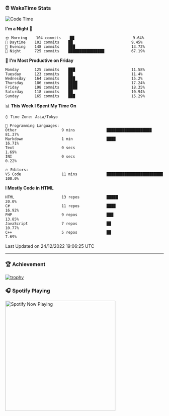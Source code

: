 ### ⏰ WakaTime Stats


<!--START_SECTION:waka-->
![Code Time](http://img.shields.io/badge/Code%20Time-500%20hrs%2044%20mins-blue)

**I'm a Night 🦉** 

```text
🌞 Morning    104 commits    ██                          9.64% 
🌆 Daytime    102 commits    ██                          9.45% 
🌃 Evening    148 commits    ███                         13.72% 
🌙 Night      725 commits    ████████████████            67.19%

```
📅 **I'm Most Productive on Friday** 

```text
Monday       125 commits    ███                         11.58% 
Tuesday      123 commits    ██                          11.4% 
Wednesday    164 commits    ███                         15.2% 
Thursday     186 commits    ████                        17.24% 
Friday       198 commits    ████                        18.35% 
Saturday     118 commits    ██                          10.94% 
Sunday       165 commits    ███                         15.29%

```


📊 **This Week I Spent My Time On** 

```text
⌚︎ Time Zone: Asia/Tokyo

💬 Programming Languages: 
Other                    9 mins              ████████████████████        81.37% 
Markdown                 1 min               ████                        16.71% 
Text                     0 secs                                          1.69% 
INI                      0 secs                                          0.22%

🔥 Editors: 
VS Code                  11 mins             █████████████████████████   100.0%

```

**I Mostly Code in HTML** 

```text
HTML                     13 repos            █████                       20.0% 
C#                       11 repos            ████                        16.92% 
PHP                      9 repos             ███                         13.85% 
JavaScript               7 repos             ██                          10.77% 
C++                      5 repos             ██                          7.69%

```



 Last Updated on 24/12/2022 19:06:25 UTC
<!--END_SECTION:waka-->

---

### 🏆 Achievement

[![trophy](https://github-profile-trophy.vercel.app/?username=Slime-hatena&theme=flat&no-bg=true&no-frame=true&column=8)](https://github.com/ryo-ma/github-profile-trophy)

### 🎧 Spotify Playing

[<img src="https://spotify-now-playing-slime-hatena.vercel.app/api/spotify-playing" alt="Spotify Now Playing" width="350" />](https://open.spotify.com/user/slime_hatena)

<!--
**Slime-hatena/Slime-hatena** is a ✨ _special_ ✨ repository because its `README.md` (this file) appears on your GitHub profile.

Here are some ideas to get you started:

- 🔭 I’m currently working on ...
- 🌱 I’m currently learning ...
- 👯 I’m looking to collaborate on ...
- 🤔 I’m looking for help with ...
- 💬 Ask me about ...
- 📫 How to reach me: ...
- 😄 Pronouns: ...
- ⚡ Fun fact: ...
-->
